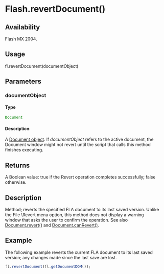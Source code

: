 # Flash.revertDocument()

## Availability

Flash MX 2004.

## Usage

fl.revertDocument(documentObject)

## Parameters

### **documentObject**

#### Type

```typescript
Document
```

#### Description

A [Document object](../Document_object/Document_summary.md). If *documentObject* refers to the active document, the Document window might not revert until the script that calls this method finishes executing.

## Returns

A Boolean value: true if the Revert operation completes successfully; false otherwise.

## Description

Method; reverts the specified FLA document to its last saved version. Unlike the File \Revert menu option, this method does not display a warning window that asks the user to confirm the operation. See also [Document.revert()](../Document_object/Document340.md) and [Document.canRevert()](../Document_object/Document26.md).

## Example

The following example reverts the current FLA document to its last saved version; any changes made since the last save are lost.

```javascript
fl.revertDocument(fl.getDocumentDOM());
```
